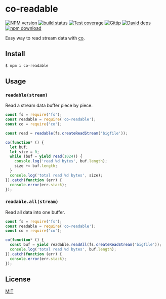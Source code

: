 co-readable
=======

[![NPM version][npm-image]][npm-url]
[![build status][travis-image]][travis-url]
[![Test coverage][coveralls-image]][coveralls-url]
[![Gittip][gittip-image]][gittip-url]
[![David deps][david-image]][david-url]
[![npm download][download-image]][download-url]

[npm-image]: https://img.shields.io/npm/v/co-readable.svg?style=flat-square
[npm-url]: https://npmjs.org/package/co-readable
[travis-image]: https://img.shields.io/travis/cojs/co-readable.svg?style=flat-square
[travis-url]: https://travis-ci.org/cojs/co-readable
[coveralls-image]: https://img.shields.io/coveralls/cojs/co-readable.svg?style=flat-square
[coveralls-url]: https://coveralls.io/r/cojs/co-readable?branch=master
[gittip-image]: https://img.shields.io/gittip/fengmk2.svg?style=flat-square
[gittip-url]: https://www.gittip.com/fengmk2/
[david-image]: https://img.shields.io/david/cojs/co-readable.svg?style=flat-square
[david-url]: https://david-dm.org/cojs/co-readable
[download-image]: https://img.shields.io/npm/dm/co-readable.svg?style=flat-square
[download-url]: https://npmjs.org/package/co-readable

Easy way to read stream data with [co](https://www.npmjs.com/package/co).

## Install

```bash
$ npm i co-readable
```

## Usage

### `readable(stream)`

Read a stream data buffer piece by piece.

```js
const fs = require('fs');
const readable = require('co-readable');
const co = require('co');

const read = readable(fs.createReadStream('bigfile'));

co(function* () {
  let buf;
  let size = 0;
  while (buf = yield read(1024)) {
    console.log('read %d bytes', buf.length);
    size += buf.length;
  }
  console.log('total read %d bytes', size);
}).catch(function (err) {
  console.error(err.stack);
});
```

### `readable.all(stream)`

Read all data into one buffer.

```js
const fs = require('fs');
const readable = require('co-readable');
const co = require('co');

co(function* () {
  const buf = yield readable.readAll(fs.createReadStream('bigfile'));
  console.log('total read %d bytes', buf.length);
}).catch(function (err) {
  console.error(err.stack);
});
```

## License

[MIT](LICENSE)
